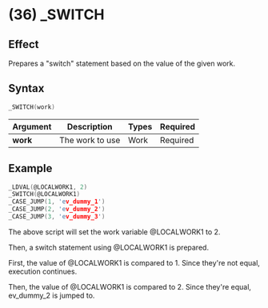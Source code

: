 # (36) _SWITCH

## Effect

Prepares a "switch" statement based on the value of the given work.

## Syntax

```c
_SWITCH(work)
```

| Argument | Description | Types | Required |
| - | - | - | - |
| **work** | The work to use | Work | Required |

## Example

```c
_LDVAL(@LOCALWORK1, 2)
_SWITCH(@LOCALWORK1)
_CASE_JUMP(1, 'ev_dummy_1')
_CASE_JUMP(2, 'ev_dummy_2')
_CASE_JUMP(3, 'ev_dummy_3')
```

The above script will set the work variable @LOCALWORK1 to 2.

Then, a switch statement using @LOCALWORK1 is prepared.

First, the value of @LOCALWORK1 is compared to 1. Since they're not equal, execution continues.

Then, the value of @LOCALWORK1 is compared to 2. Since they're equal, ev_dummy_2 is jumped to.
